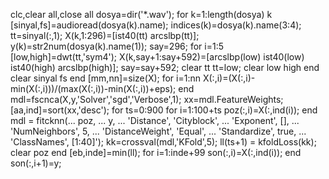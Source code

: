 clc,clear all,close all
dosya=dir('*.wav');
for k=1:length(dosya)
    k
    [sinyal,fs]=audioread(dosya(k).name);
    indices(k)=dosya(k).name(3:4);
    tt=sinyal(:,1);
    X(k,1:296)=[ist40(tt) arcslbp(tt)];
    y(k)=str2num(dosya(k).name(1));
    say=296;
    for i=1:5
        [low,high]=dwt(tt,'sym4');
        X(k,say+1:say+592)=[arcslbp(low) ist40(low) ist40(high) arcslbp(high)];
        say=say+592;
        clear tt
        tt=low;
        clear low high
    end
    clear sinyal fs
 end
[mm,nn]=size(X);
for i=1:nn
    X(:,i)=(X(:,i)-min(X(:,i)))/(max(X(:,i))-min(X(:,i))+eps);
end
mdl=fscnca(X,y,'Solver','sgd','Verbose',1);
xx=mdl.FeatureWeights;
[aa,ind]=sort(xx,'desc');
for ts=0:900
    for i=1:100+ts
        poz(:,i)=X(:,ind(i));
    end
    mdl = fitcknn(...
    poz, ...
    y, ...
    'Distance', 'Cityblock', ...
    'Exponent', [], ...
    'NumNeighbors', 5, ...
    'DistanceWeight', 'Equal', ...
    'Standardize', true, ...
    'ClassNames', [1:40]');
    kk=crossval(mdl,'KFold',5);
    ll(ts+1) = kfoldLoss(kk);
    clear poz
    end
    [eb,inde]=min(ll);
    for i=1:inde+99
        son(:,i)=X(:,ind(i));
    end
    son(:,i+1)=y; 

    
